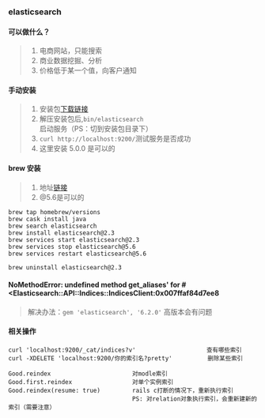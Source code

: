 ### elasticsearch

#### 可以做什么？
>1. 电商网站，只能搜索
>2. 商业数据挖掘、分析
>3. 价格低于某一个值，向客户通知

#### 手动安装
>1. 安装包[下载链接](https://www.elastic.co/downloads/elasticsearch)
>2. 解压安装包后,`bin/elasticsearch` 启动服务（PS：切到安装包目录下）
>3. `curl http://localhost:9200/`测试服务是否成功
>4. 这里安装 5.0.0 是可以的

#### brew 安装
> 1. 地址[链接](https://gist.github.com/evgeniy-trebin/02fafdf03c18df4e03a4eaee1b939f11)
> 2. @5.6是可以的
```
brew tap homebrew/versions
brew cask install java
brew search elasticsearch
brew install elasticsearch@2.3
brew services start elasticsearch@2.3
brew services stop elasticsearch@5.6
brew services restart elasticsearch@5.6

brew uninstall elasticsearch@2.3
```

#### NoMethodError: undefined method get_aliases' for #<Elasticsearch::API::Indices::IndicesClient:0x007ffaf84d7ee8
> 解决办法：`gem 'elasticsearch', '6.2.0'` 高版本会有问题

#### 相关操作
```
curl 'localhost:9200/_cat/indices?v'                    查有哪些索引
curl -XDELETE 'localhost:9200/你的索引名?pretty'          删除某些索引

Good.reindex                       对modle索引
Good.first.reindex                 对单个实例索引
Good.reindex(resume: true)         rails c打断的情况下，重新执行索引
                                   PS: 对relation对象执行索引，会重新建新的索引（需要注意）

```

